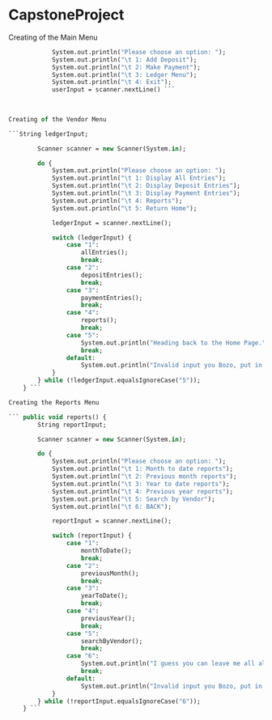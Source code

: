 # CapstoneProject
Creating of the Main Menu

``` do {
            System.out.println("Please choose an option: ");
            System.out.println("\t 1: Add Deposit");
            System.out.println("\t 2: Make Payment");
            System.out.println("\t 3: Ledger Menu");
            System.out.println("\t 4: Exit");
            userInput = scanner.nextLine() ```
            
            

Creating of the Vendor Menu

```String ledgerInput;

        Scanner scanner = new Scanner(System.in);

        do {
            System.out.println("Please choose an option: ");
            System.out.println("\t 1: Display All Entries");
            System.out.println("\t 2: Display Deposit Entries");
            System.out.println("\t 3: Display Payment Entries");
            System.out.println("\t 4: Reports");
            System.out.println("\t 5: Return Home");

            ledgerInput = scanner.nextLine();

            switch (ledgerInput) {
                case "1":
                    allEntries();
                    break;
                case "2":
                    depositEntries();
                    break;
                case "3":
                    paymentEntries();
                    break;
                case "4":
                    reports();
                    break;
                case "5":
                    System.out.println("Heading back to the Home Page.");
                    break;
                default:
                    System.out.println("Invalid input you Bozo, put in the right number next time.");
            }
        } while (!ledgerInput.equalsIgnoreCase("5"));
    } ```

Creating the Reports Menu

``` public void reports() {
        String reportInput;

        Scanner scanner = new Scanner(System.in);

        do {
            System.out.println("Please choose an option: ");
            System.out.println("\t 1: Month to date reports");
            System.out.println("\t 2: Previous month reports");
            System.out.println("\t 3: Year to date reports");
            System.out.println("\t 4: Previous year reports");
            System.out.println("\t 5: Search by Vendor");
            System.out.println("\t 6: BACK");

            reportInput = scanner.nextLine();

            switch (reportInput) {
                case "1":
                    monthToDate();
                    break;
                case "2":
                    previousMonth();
                    break;
                case "3":
                    yearToDate();
                    break;
                case "4":
                    previousYear();
                    break;
                case "5":
                    searchByVendor();
                    break;
                case "6":
                    System.out.println("I guess you can leave me all alone by myself then");
                    break;
                default:
                    System.out.println("Invalid input you Bozo, put in the right name next time.");
            }
        } while (!reportInput.equalsIgnoreCase("6"));
    } ```
